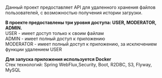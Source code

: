 Данный проект предоставляет API для удаленного хранения файлов пользователей, с возможностью получения истории загрузки.   

**В проекте предоставлены три уровня доступа: USER, MODERATOR, ADMIN.**   
USER - имеет доступ только к своим файлам  
ADMIN - имеет полный доступ к приложению   
MODERATOR - имеет полный доступ к приложению, за исключением функции удалением USER  

**Для запуска приложения используется Docker**   
Стек технологий: Spring WebFlux,Security, Boot, R2DBC, S3, Flyway, MySQL  
